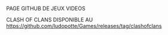 PAGE GITHUB DE JEUX VIDEOS

CLASH OF CLANS DISPONIBLE AU https://github.com/ludopotte/Games/releases/tag/clashofclans
